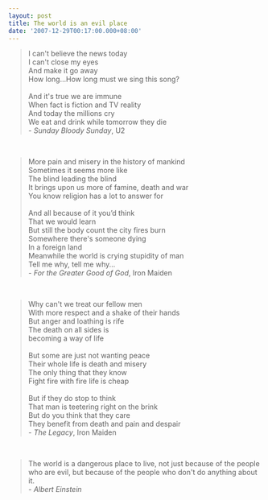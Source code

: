 ```yaml
---
layout: post
title: The world is an evil place
date: '2007-12-29T00:17:00.000+08:00'
---
```


<blockquote>I can't believe the news today<br />I can't close my eyes<br />And make it go away<br />How long...How long must we sing this song?<br /><br />And it's true we are immune<br />When fact is fiction and TV reality<br />And today the millions cry<br />We eat and drink while tomorrow they die<br />- <span style="font-style: italic;">Sunday Bloody Sunday</span>, U2</blockquote><br />
<blockquote>More pain and misery in the history of mankind<br />Sometimes it seems more like<br />The blind leading the blind<br />It brings upon us more of famine, death and war<br />You know religion has a lot to answer for<br /><br />And all because of it you’d think<br />That we would learn<br />But still the body count the city fires burn<br />Somewhere there's someone dying<br />In a foreign land<br />Meanwhile the world is crying stupidity of man<br />Tell me why, tell me why...<br />- <span style="font-style: italic;">For the Greater Good of God</span>, Iron Maiden<br /></blockquote><br />
<blockquote>Why can't we treat our fellow men<br />With more respect and a shake of their hands<br />But anger and loathing is rife<br />The death on all sides is<br />becoming a way of life<br /><br />But some are just not wanting peace<br />Their whole life is death and misery<br />The only thing that they know<br />Fight fire with fire life is cheap<br /><br />But if they do stop to think<br />That man is teetering right on the brink<br />But do you think that they care<br />They benefit from death and pain and despair<br />- <span style="font-style: italic;">The Legacy</span>, Iron Maiden<br /></blockquote><br />
<blockquote>The world is a dangerous place to live, not just because of the people who are evil, but because of the people who don't do anything about it.<br />- <span style="font-style:italic;">Albert Einstein</span></blockquote>
